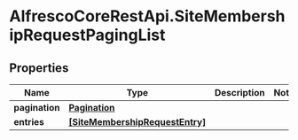 # AlfrescoCoreRestApi.SiteMembershipRequestPagingList

## Properties
Name | Type | Description | Notes
------------ | ------------- | ------------- | -------------
**pagination** | [**Pagination**](Pagination.md) |  | 
**entries** | [**[SiteMembershipRequestEntry]**](SiteMembershipRequestEntry.md) |  | 


